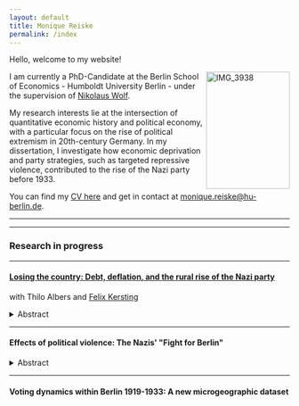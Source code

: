 ```yaml
---
layout: default
title: Monique Reiske
permalink: /index
---
```


Hello, welcome to my website!

<img align="right" src="./assets/images/IMG_3938.jpeg" alt="IMG_3938" width="150" height="210" >

I am currently a PhD-Candidate at the Berlin School of Economics - Humboldt University Berlin - under the supervision of <a href="https://sites.google.com/site/nikolauswolf01" target="_blank" rel="noopener noreferrer"> Nikolaus Wolf</a>.

My research interests lie at the intersection of quantitative economic history and political economy, with a particular focus on the rise of political extremism in 20th-century Germany. 
In my dissertation, I investigate how economic deprivation and party strategies, such as targeted repressive violence, contributed to the rise of the Nazi party before 1933.

You can find my <a href="pdfs/CV_Monique_Reiske.pdf" target="_blank" rel="noopener noreferrer"> CV here</a> and get in contact at <a href="mailto:monique.reiske@hu-berlin.de">monique.reiske@hu-berlin.de</a>.

***
***

### Research in progress

***

#### <a href="https://rationality-and-competition.de/wp-content/uploads/discussion_paper/511.pdf" target="_blank" rel="noopener noreferrer"> Losing the country: Debt, deflation, and the rural rise of the Nazi party </a> 
with <a heref="https://sites.google.com/site/tnhalbers/" target="_blank" rel="noopener noreferrer"> Thilo Albers </a> and <a href="https://felixkersting.mystrikingly.com/" target="_blank" rel="noopener noreferrer"> Felix Kersting </a>
<details><summary> Abstract </summary>
    <p align="justify"> Using interwar German agriculture as a case, this paper explores the political cost of debt deflation which we characterize with farmers' leverage ratios. Primary deficits drove their increase during 1924-1928, but deflation pushed them to unsustainable levels during 1929-1932. We construct corresponding exogenous county-level exposure measures and show their effect on economic distress as well as political radicalization. Our results suggest that debt deflation increased the Nazi party's rural vote share by over 8 percentage points relative to a counterfactual baseline scenario and was thus a necessary condition for its rural dominance and ascension to parliamentary power. </p>
</details>

***

#### Effects of political violence: The Nazis' "Fight for Berlin"
<details><summary>Abstract</summary>
    <p align="justify">Under which circumstances can a violent movement succeed in attracting new members and quelling opposition and when does it create backlash? To address these questions, I examine the Nazis’ “Fight for Berlin” between 1928 and 1933. Particularly in the capital city, establishing control over opposition strongholds was a central strategic objective for the Nazi party to suppress protest in case of its ascension to power. For this purpose, the stormtroopers - the NSDAP’s fighting force and under its directive - initiated a sustained campaign of establishing permanent operational bases in predominantly Communist areas. These so-called ‘Sturmlokale’ served as launching points for confrontations with the political enemy and thus introduced a sustained increase of violence into the respective neighborhoods. 

In this article, I proceed in three steps: First, I show how the stormtroopers successfully expanded into opposition strongholds between 1928 and 1932 and how they strategically positioned themselves closely to Communist meeting places and police stations. Second, I show that increased Nazi presence did in fact lead to more violent incidents in surrounding areas. Third, I investigate the effects of Nazi presence on subsequent election results and explore potential heterogeneity along local Communist strength and police activity. 

To pinpoint the exact place and timing of stormtrooper presence, I build on previous historical research by cross-referencing information extracted from NS sources with police archives. Similarly, I build detailed point data on Communist meeting places and police stations. Combined with an original data set of Weimar-era election results on the precinct level and equally granular economic information, such as floor prices, this allows me to trace the strategic interactions of the three relevant groups. For identification, I additionally exploit the fact that the stormtroopers chose the locations of their operational bases with a preference for pubs situated on street corners to ensure visibility and readiness for potential confrontations. This allows me to construct a measure of expected exposure to political violence on the precinct level to gauge the causal impact of actual exposure.  </p>
</details>

***

#### Voting dynamics within Berlin 1919-1933: A new microgeographic dataset
